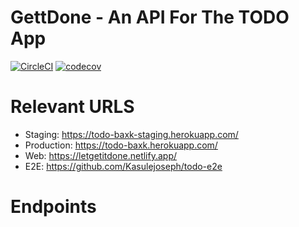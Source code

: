 # GettDone - An API For The TODO App
[![CircleCI](https://circleci.com/gh/circleci/circleci-docs.svg?style=svg)](https://circleci.com/gh/Kasulejoseph/todo-back.svg?style=svg)
[![codecov](https://codecov.io/gh/Kasulejoseph/todo-back/branch/master/graph/badge.svg?token=UEY5SP70KL)](https://codecov.io/gh/Kasulejoseph/todo-back)

# Relevant URLS
- Staging: https://todo-baxk-staging.herokuapp.com/
- Production: https://todo-baxk.herokuapp.com/ 
- Web: https://letgetitdone.netlify.app/
- E2E: https://github.com/Kasulejoseph/todo-e2e

# Endpoints
